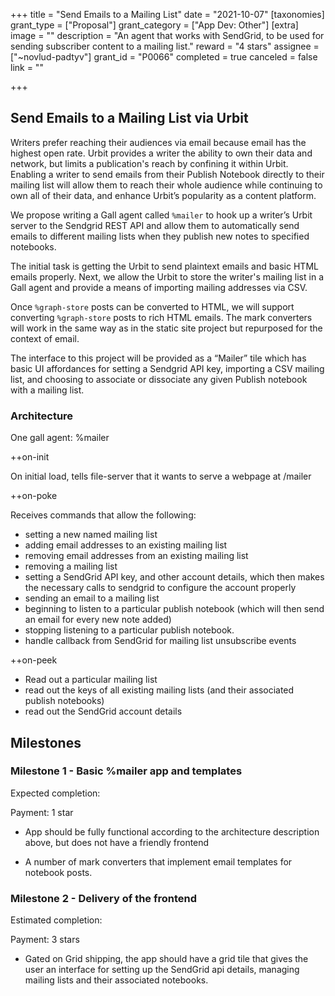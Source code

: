 +++
title = "Send Emails to a Mailing List"
date = "2021-10-07"
[taxonomies]
grant_type = ["Proposal"]
grant_category = ["App Dev: Other"]
[extra]
image = ""
description = "An agent that works with SendGrid, to be used for sending subscriber content to a mailing list."
reward = "4 stars"
assignee = ["~novlud-padtyv"]
grant_id = "P0066"
completed = true
canceled = false
link = ""

+++

## Send Emails to a Mailing List via Urbit

Writers prefer reaching their audiences via email because email has the highest open rate. Urbit provides a writer the ability to own their data and network, but limits a publication's reach by confining it within Urbit. Enabling a writer to send emails from their Publish Notebook directly to their mailing list will allow them to reach their whole audience while continuing to own all of their data, and enhance Urbit’s popularity as a content platform.

We propose writing a Gall agent called `%mailer` to hook up a writer’s Urbit server to the Sendgrid REST API and allow them to automatically send emails to different mailing lists when they publish new notes to specified notebooks.

The initial task is getting the Urbit to send plaintext emails and basic HTML emails properly. Next, we
allow the Urbit to store the writer's mailing list in a Gall agent and provide a means of importing mailing addresses via CSV.

Once `%graph-store` posts can be converted to HTML, we will support converting `%graph-store` posts to rich HTML emails. The mark converters will work in the same way as in the static site project but repurposed for the context of email.

The interface to this project will be provided as a “Mailer” tile which has basic UI affordances for setting a Sendgrid API key, importing a CSV mailing list, and choosing to associate or dissociate any given Publish notebook with a mailing list.

### Architecture

One gall agent: %mailer

++on-init

On initial load, tells file-server that it wants to serve a webpage at /mailer

++on-poke

Receives commands that allow the following:

- setting a new named mailing list
- adding email addresses to an existing mailing list
- removing email addresses from an existing mailing list
- removing a mailing list
- setting a SendGrid API key, and other account details, which then makes the necessary calls to sendgrid to configure the account properly
- sending an email to a mailing list
- beginning to listen to a particular publish notebook (which will then send an email for every new note added)
- stopping listening to a particular publish notebook.
- handle callback from SendGrid for mailing list unsubscribe events

++on-peek

- Read out a particular mailing list
- read out the keys of all existing mailing lists (and their associated publish notebooks)
- read out the SendGrid account details

## Milestones

### Milestone 1 - Basic %mailer app and templates

Expected completion:

Payment: 1 star

- App should be fully functional according to the architecture description above, but does not have a friendly frontend

- A number of mark converters that implement email templates for notebook posts.

### Milestone 2 - Delivery of the frontend

Estimated completion:

Payment: 3 stars

- Gated on Grid shipping, the app should have a grid tile that gives the user an interface for setting up the SendGrid api details, managing mailing lists and their associated notebooks.
